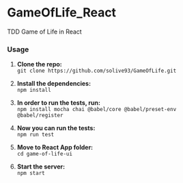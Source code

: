 # GameOfLife_React
TDD Game of Life in React

### Usage

1. **Clone the repo:** <br>
`git clone https://github.com/solive93/GameOfLife.git`

2. **Install the dependencies:** <br>
`npm install`

3. **In order to run the tests, run:** <br>
`npm install mocha chai @babel/core @babel/preset-env @babel/register`

4. **Now you can run the tests:** <br>
`npm run test`

5. **Move to React App folder:** <br>
`cd game-of-life-ui`

6. **Start the server:** <br>
`npm start`

